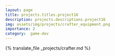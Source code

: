 ```yaml
---
layout: page
title: projects.titles.project16
description: projects.descriptions.project16
img: assets/img/projects/crafter_equipment.png
importance: 2
category:  game-dev
---
```


{% translate_file _projects/crafter.md %}